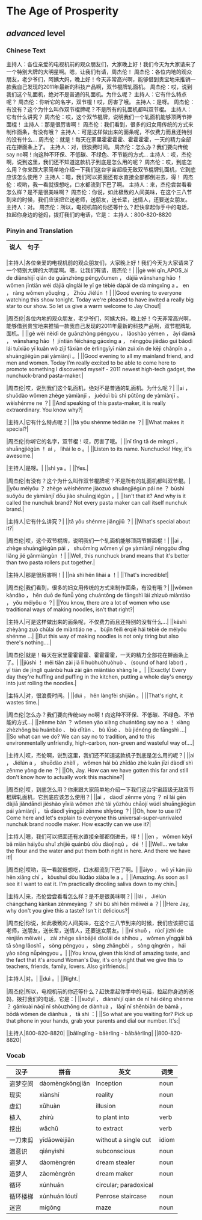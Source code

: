 # The Age of Prosperity
## *advanced* level

### Chinese Text
主持人：各位亲爱的电视机前的观众朋友们，大家晚上好！我们今天为大家请来了一个特别大牌的大明星啊。嗯，让我们有请，周杰伦！
周杰伦：各位内地的观众朋友，老少爷们，阿姨大妈，晚上好！今天非常高兴啊，能够借到贵宝地来推销一款我自己发现的2011年最新的科技产品啊，双节棍牌轧面机。
周杰伦：哎，说到我们这个轧面机，绝对不是普通的轧面机。为什么呢？
主持人：它有什么特点呢？
周杰伦：你听它的名字，双节棍！哎，厉害了哦。
主持人：是呀。
周杰伦：有没有？这个为什么叫作双节棍牌呢？不是所有的轧面机都叫双节棍。
主持人：它有什么讲究？
周杰伦：哎，这个双节棍牌，说明我们一个轧面机能够顶两节擀面棍！
主持人：那是很厉害啊！
周杰伦：我们看到，很多的妇女用传统的方式来制作面条，有没有哦？
主持人：可是这样做出来的面条呢，不仅费力而且还特别的没有什么...
周杰伦：就是！每天在家里霍霍霍霍、霍霍霍霍，一天的精力全部花在擀面条上了。
主持人：对，很浪费时间。
周杰伦：怎么办？我们要向传统say no啊！向这种不环保、不低碳、不绿色、不节能的方式...
主持人：哎，杰伦啊，说到这里，我们还不知道这款机子到底是怎么用的呢？
周杰伦：哎，到底怎么用？你来跟大家简单地介绍一下我们这台宇宙超级无敌双节棍牌轧面机，它到底应该怎么使用？
主持人：嗯，我们可以把面还有水直接全部都倒进去，得！
周杰伦：哎哟，我一看就很想吃，口水都流到下巴了啊。
主持人：来，杰伦尝尝看看怎么样？是不是很美味啊？
周杰伦：你说，如此极致的人间美味，在这个三八节到来的时候，我们应该把它送老师，送朋友，送长辈，送情人，还要送女朋友。
主持人：对。
周杰伦：所以，电视机前的你还等什么？赶快拿起你手中的电话，拉起你身边的爸妈，拨打我们的电话，它是：
主持人：800-820-8820

### Pinyin and Translation
|说人|句子|
|----|----|

|主持人|各位亲爱的电视机前的观众朋友们，大家晚上好！我们今天为大家请来了一个特别大牌的大明星啊。嗯，让我们有请，周杰伦！|
||gè wèi qīn_APOS_ài de diànshìjī qián de guānzhòng péngyǒumen ， dàjiā wǎnshang hǎo ！ wǒmen jīntiān wéi dàjiā qǐnglái le yī ge tèbié dàpái de dà míngxīng a 。 en ， ràng wǒmen yǒuqǐng ， Zhōu Jiélún ！|
||Good evening to everyone watching this show tonight. Today we're pleased to have invited a really big star to our show. So let us give a warm welcome to Jay Chou!|

|周杰伦|各位内地的观众朋友，老少爷们，阿姨大妈，晚上好！今天非常高兴啊，能够借到贵宝地来推销一款我自己发现的2011年最新的科技产品啊，双节棍牌轧面机。|
||gè wèi nèidì de guānzhòng péngyou ， lǎoshào yémen ， āyí dàmā ， wǎnshang hǎo ！ jīntiān fēicháng gāoxìng a ， nénggòu jièdào guì bǎodì lái tuīxiāo yī kuǎn wǒ zìjǐ fāxiàn de èrlíngyīyī nián zuì xīn de kējì chǎnpǐn a ， shuāngjiégùn pái yàmiànjī 。|
||Good evening to all my mainland friend, and men and women. Today I'm really excited to be able to come here to promote something I discovered myself - 2011 newest high-tech gadget, the nunchuck-brand pasta-maker.|

|周杰伦|哎，说到我们这个轧面机，绝对不是普通的轧面机。为什么呢？|
||ai ， shuōdào wǒmen zhège yàmiànjī ， juéduì bù shì pǔtōng de yàmiànjī 。 wèishénme ne ？|
||And speaking of this pasta-maker, it is really extraordinary. You know why?|

|主持人|它有什么特点呢？|
||tā yǒu shénme tèdiǎn ne ？|
||What makes it special?|

|周杰伦|你听它的名字，双节棍！哎，厉害了哦。|
||nǐ tīng tā de míngzi ， shuāngjiégùn ！ ai ， lìhài le o 。|
||Listen to its name. Nunchucks! Hey, it's awesome.|

|主持人|是呀。|
||shì ya 。|
||Yes.|

|周杰伦|有没有？这个为什么叫作双节棍牌呢？不是所有的轧面机都叫双节棍。|
||yǒu méiyǒu ？ zhège wèishénme jiàozuò shuāngjiégùn pái ne ？ bùshì suǒyǒu de yàmiànjī dōu jiào shuāngjiégùn 。|
||Isn't that it? And why is it called the nunchuk brand? Not every pasta maker can call itself nunchuk brand.|

|主持人|它有什么讲究？|
||tā yǒu shénme jiǎngjiū ？|
||What's special about it?|

|周杰伦|哎，这个双节棍牌，说明我们一个轧面机能够顶两节擀面棍！|
||ai ， zhège shuāngjiégùn pái ， shuōmíng wǒmen yī ge yàmiànjī nénggòu dǐng liǎng jié gǎnmiàngùn ！|
||Well, this nunchuck brand means that it's better than two pasta rollers put together.|

|主持人|那是很厉害啊！|
||nà shì hěn lìhài a ！|
||That's incredible!|

|周杰伦|我们看到，很多的妇女用传统的方式来制作面条，有没有哦？|
||wǒmen kàndào ， hěn duō de fùnǚ yòng chuántǒng de fāngshì lái zhìzuò miàntiáo ， yǒu méiyǒu o ？|
||You know, there are a lot of women who use traditional ways of making noodles, isn't that right?|

|主持人|可是这样做出来的面条呢，不仅费力而且还特别的没有什么...|
||kěshì zhèyàng zuò chūlai de miàntiáo ne ， bùjǐn fèilì érqiě hái tèbié de méiyǒu shénme ...|
||But this way of making noodles is not only tiring but also there's nothing....|

|周杰伦|就是！每天在家里霍霍霍霍、霍霍霍霍，一天的精力全部花在擀面条上了。|
||jiùshì ！ měi tiān zài jiā lǐ huòhuòhuòhuò 、 (sound of hard labor) ， yī tiān de jīnglì quánbù huā zài gǎn miàntiáo shàng le 。|
||Exactly! Every day they're huffing and puffing in the kitchen, putting a whole day's energy into just rolling the noodles.|

|主持人|对，很浪费时间。|
||duì ， hěn làngfèi shíjiān 。|
||That's right, it wastes time.|

|周杰伦|怎么办？我们要向传统say no啊！向这种不环保、不低碳、不绿色、不节能的方式...|
||zěnme bàn ？ wǒmen yào xiàng chuántǒng say no a ！ xiàng zhèzhǒng bù huánbǎo 、 bù dītàn 、 bù lǜsè 、 bù jiénéng de fāngshì ...|
||So what can we do? We can say no to tradition, and to this environmentally unfriendly, high-carbon, non-green and wasteful way of....|

|主持人|哎，杰伦啊，说到这里，我们还不知道这款机子到底是怎么用的呢？|
||ai ， Jiélún a ， shuōdào zhèlǐ ， wǒmen hái bù zhīdào zhè kuǎn jīzi dàodǐ shì zěnme yòng de ne ？|
||Oh, Jay. How can we have gotten this far and still don't know how to actually work this machine?|

|周杰伦|哎，到底怎么用？你来跟大家简单地介绍一下我们这台宇宙超级无敌双节棍牌轧面机，它到底应该怎么使用？|
||ai ， dàodǐ zěnme yòng ？ nǐ lái gēn dàjiā jiǎndāndi jièshào yīxià wǒmen zhè tái yǔzhòu chāojí wúdí shuāngjiégùn pái yàmiànjī ， tā dàodǐ yīnggāi zěnme shǐyòng ？|
||Oh, how to use it? Come here and let's explain to everyone this universal-super-unrivaled nunchuk brand noodle maker. How exactly can we use it?|

|主持人|嗯，我们可以把面还有水直接全部都倒进去，得！|
||en ， wǒmen kěyǐ bǎ miàn háiyǒu shuǐ zhíjiē quánbù dōu dàojìnqù ， dé ！|
||Well... we take the flour and the water and put them both right in here. And there we have it!|

|周杰伦|哎哟，我一看就很想吃，口水都流到下巴了啊。|
||āiyo ， wǒ yī kàn jiù hěn xiǎng chī ， kǒushuǐ dōu liúdào xiàba le a 。|
||Amazing. As soon as I see it I want to eat it. I'm practically drooling saliva down to my chin.|

|主持人|来，杰伦尝尝看看怎么样？是不是很美味啊？|
||lái ， Jiélún chángchang kànkan zěnmeyàng ？ shì bù shì hěn měiwèi a ？|
||Here Jay, why don't you give this a taste? Isn't it delicious?|

|周杰伦|你说，如此极致的人间美味，在这个三八节到来的时候，我们应该把它送老师，送朋友，送长辈，送情人，还要送女朋友。|
||nǐ shuō ， rúcǐ jízhì de rénjiān měiwèi ， zài zhège sānbājié dàolái de shíhou ， wǒmen yīnggāi bǎ tā sòng lǎoshī ， sòng péngyou ， sòng zhǎngbèi ， sòng qíngrén ， hái yào sòng nǚpéngyou 。|
||You know, given this kind of amazing taste, and the fact that it's around Woman's Day, it's only right that we give this to teachers, friends, family, lovers. Also girlfriends.|

|主持人|对。|
||duì 。|
||Right.|

|周杰伦|所以，电视机前的你还等什么？赶快拿起你手中的电话，拉起你身边的爸妈，拨打我们的电话，它是：|
||suǒyǐ ， diànshìjī qián de nǐ hái děng shénme ？ gǎnkuài náqǐ nǐ shǒuzhōng de diànhuà ， lāqǐ nǐ shēnbiān de bàmā ， bōdǎ wǒmen de diànhuà ， tā shì ：|
||So what are you waiting for? Pick up that phone in your hands, grab your parents and dial our number. It's:|

|主持人|800-820-8820|
||bālínglíng - bāèrlíng - bābāèrlíng|
||800-820-8820|
### Vocab
|汉子|拼音|英文|词类|
|----|----|----|----|
|盗梦空间|dàomèngkōngjiān|Inception|noun|
|现实|xiànshí|reality|noun|
|虚幻|xūhuàn|illusion|noun|
|植入|zhírù|to plant into|verb|
|挖出|wāchū|to extract|verb|
|一刀未剪|yīdāowèijiǎn|without a single cut|idiom|
|潜意识|qiányìshi|subconscious|noun|
|盗梦人|dàomèngrén|dream stealer|noun|
|造梦人|zàomèngrén|dream maker|noun|
|循环|xúnhuán|circular; paradoxical||
|循环楼梯|xúnhuán lóutī|Penrose staircase|noun|
|迷宫|mígōng|maze|noun|